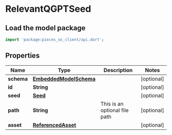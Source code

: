 # RelevantQGPTSeed

## Load the model package
```dart
import 'package:pieces_os_client/api.dart';
```

## Properties
Name | Type | Description | Notes
------------ | ------------- | ------------- | -------------
**schema** | [**EmbeddedModelSchema**](EmbeddedModelSchema) |  | [optional] 
**id** | **String** |  | [optional] 
**seed** | [**Seed**](Seed) |  | [optional] 
**path** | **String** | This is an optional file path | [optional] 
**asset** | [**ReferencedAsset**](ReferencedAsset) |  | [optional] 





